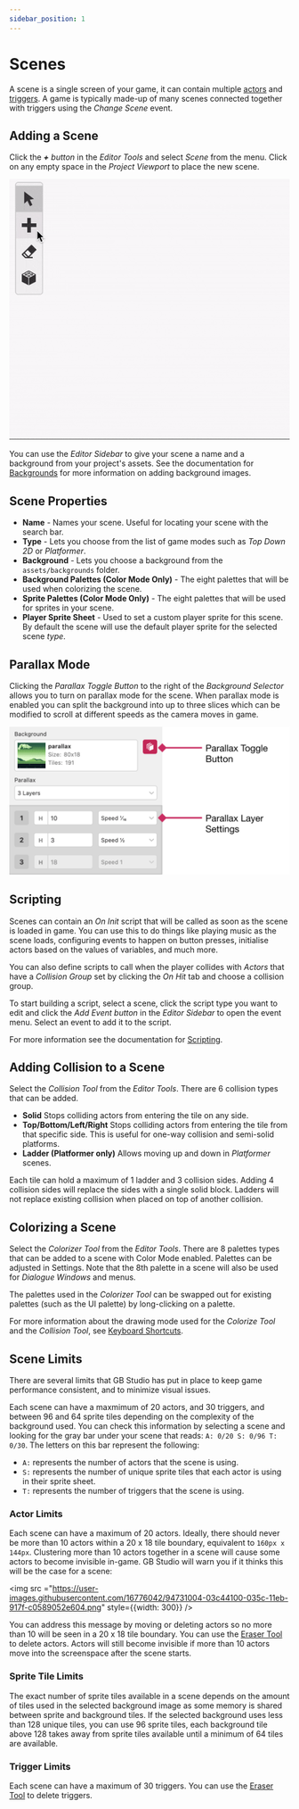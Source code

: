 ```yaml
---
sidebar_position: 1
---
```


# Scenes

A scene is a single screen of your game, it can contain multiple [actors](/docs/project-editor/actors) and [triggers](/docs/project-editor/triggers). A game is typically made-up of many scenes connected together with triggers using the _Change Scene_ event.

## Adding a Scene
Click the _**+** button_ in the _Editor Tools_ and select _Scene_ from the menu. Click on any empty space in the _Project Viewport_ to place the new scene.

<img src="/img/screenshots/add-scene.gif" style={{width:300}} />

You can use the _Editor Sidebar_ to give your scene a name and a background from your project's assets. See the documentation for [Backgrounds](/docs/assets/backgrounds) for more information on adding background images.

## Scene Properties
- **Name** - Names your scene. Useful for locating your scene with the search bar.
- **Type** - Lets you choose from the list of game modes such as _Top Down 2D_ or _Platformer_.
- **Background** - Lets you choose a background from the `assets/backgrounds` folder.
- **Background Palettes (Color Mode Only)** - The eight palettes that will be used when colorizing the scene.
- **Sprite Palettes (Color Mode Only)** - The eight palettes that will be used for sprites in your scene.
- **Player Sprite Sheet** - Used to set a custom player sprite for this scene. By default the scene will use the default player sprite for the selected scene _type_.

## Parallax Mode
Clicking the _Parallax Toggle Button_ to the right of the _Background Selector_ allows you to turn on parallax mode for the scene. When parallax mode is enabled you can split the background into up to three slices which can be modified to scroll at different speeds as the camera moves in game.

<img src="/img/screenshots/parallax.png" style={{width:550}} />

## Scripting
Scenes can contain an _On Init_ script that will be called as soon as the scene is loaded in game. You can use this to do things like playing music as the scene loads, configuring events to happen on button presses, initialise actors based on the values of variables, and much more.

You can also define scripts to call when the player collides with _Actors_ that have a _Collision Group_ set by clicking the _On Hit_ tab and choose a collision group.

To start building a script, select a scene, click the script type you want to edit and click the _Add Event button_ in the _Editor Sidebar_ to open the event menu. Select an event to add it to the script.

For more information see the documentation for [Scripting](/docs/scripting).

## Adding Collision to a Scene
Select the _Collision Tool_ from the _Editor Tools_. There are 6 collision types that can be added.

- **Solid** Stops colliding actors from entering the tile on any side.
- **Top/Bottom/Left/Right** Stops colliding actors from entering the tile from that specific side. This is useful for one-way collision and semi-solid platforms.
- **Ladder (Platformer only)** Allows moving up and down in _Platformer_ scenes.

Each tile can hold a maximum of 1 ladder and 3 collision sides. Adding 4 collision sides will replace the sides with a single solid block. Ladders will not replace existing collision when placed on top of another collision.

## Colorizing a Scene
Select the _Colorizer Tool_ from the _Editor Tools_. There are 8 palettes types that can be added to a scene with Color Mode enabled. Palettes can be adjusted in Settings. Note that the 8th palette in a scene will also be used for _Dialogue Windows_ and menus.

The palettes used in the _Colorizer Tool_ can be swapped out for existing palettes (such as the UI palette) by long-clicking on a palette.

For more information about the drawing mode used for the _Colorize Tool_ and the _Collision Tool_, see [Keyboard Shortcuts](/docs/getting-started/keyboard-shortcuts).

## Scene Limits
There are several limits that GB Studio has put in place to keep game performance consistent, and to minimize visual issues.

Each scene can have a maxmimum of 20 actors, and 30 triggers, and between 96 and 64 sprite tiles depending on the complexity of the background used. You can check this information by selecting a scene and looking for the gray bar under your scene that reads: ``A: 0/20 S: 0/96 T: 0/30``. The letters on this bar represent the following:
- ``A:`` represents the number of actors that the scene is using.
- ``S:`` represents the number of unique sprite tiles that each actor is using in their sprite sheet.
- ``T:`` represents the number of triggers that the scene is using.

### Actor Limits
Each scene can have a maximum of 20 actors. Ideally, there should never be more than 10 actors within a 20 x 18 tile boundary, equivalent to ``160px x 144px``. Clustering more than 10 actors together in a scene will cause some actors to become invisible in-game. GB Studio will warn you if it thinks this will be the case for a scene:

<img src ="https://user-images.githubusercontent.com/16776042/94731004-03c44100-035c-11eb-917f-c0589052e604.png" style={{width: 300}} />

You can address this message by moving or deleting actors so no more than 10 will be seen in a 20 x 18 tile boundary. You can use the [Eraser Tool](/docs/getting-started/keyboard-shortcuts/#Game-World) to delete actors. Actors will still become invisible if more than 10 actors move into the screenspace after the scene starts.

### Sprite Tile Limits
The exact number of sprite tiles available in a scene depends on the amount of tiles used in the selected background image as some memory is shared between sprite and background tiles. If the selected background uses less than 128 unique tiles, you can use 96 sprite tiles, each background tile above 128 takes away from sprite tiles available until a minimum of 64 tiles are available.

### Trigger Limits
Each scene can have a maximum of 30 triggers. You can use the [Eraser Tool](/docs/getting-started/keyboard-shortcuts/#Game-World) to delete triggers.
